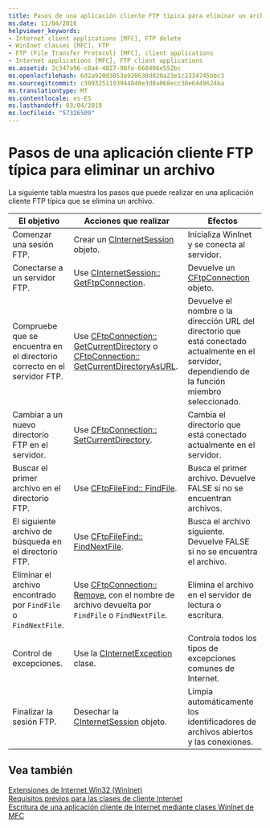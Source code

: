 ```yaml
---
title: Pasos de una aplicación cliente FTP típica para eliminar un archivo
ms.date: 11/04/2016
helpviewer_keywords:
- Internet client applications [MFC], FTP delete
- WinInet classes [MFC], FTP
- FTP (File Transfer Protocol) [MFC], client applications
- Internet applications [MFC], FTP client applications
ms.assetid: 2c347a96-c0a4-4827-98fe-668406e552bc
ms.openlocfilehash: 6d2a920d3053a920638dd20a23e1c2334745bbc3
ms.sourcegitcommit: c3093251193944840e3d0a068ecc30e6449624ba
ms.translationtype: MT
ms.contentlocale: es-ES
ms.lasthandoff: 03/04/2019
ms.locfileid: "57326509"
---
```

# <a name="steps-in-a-typical-ftp-client-application-to-delete-a-file"></a>Pasos de una aplicación cliente FTP típica para eliminar un archivo

La siguiente tabla muestra los pasos que puede realizar en una aplicación cliente FTP típica que se elimina un archivo.

|El objetivo|Acciones que realizar|Efectos|
|---------------|----------------------|-------------|
|Comenzar una sesión FTP.|Crear un [CInternetSession](../mfc/reference/cinternetsession-class.md) objeto.|Inicializa WinInet y se conecta al servidor.|
|Conectarse a un servidor FTP.|Use [CInternetSession:: GetFtpConnection](../mfc/reference/cinternetsession-class.md#getftpconnection).|Devuelve un [CFtpConnection](../mfc/reference/cftpconnection-class.md) objeto.|
|Compruebe que se encuentra en el directorio correcto en el servidor FTP.|Use [CFtpConnection:: GetCurrentDirectory](../mfc/reference/cftpconnection-class.md#getcurrentdirectory) o [CFtpConnection:: GetCurrentDirectoryAsURL](../mfc/reference/cftpconnection-class.md#getcurrentdirectoryasurl).|Devuelve el nombre o la dirección URL del directorio que está conectado actualmente en el servidor, dependiendo de la función miembro seleccionado.|
|Cambiar a un nuevo directorio FTP en el servidor.|Use [CFtpConnection:: SetCurrentDirectory](../mfc/reference/cftpconnection-class.md#setcurrentdirectory).|Cambia el directorio que está conectado actualmente en el servidor.|
|Buscar el primer archivo en el directorio FTP.|Use [CFtpFileFind:: FindFile](../mfc/reference/cftpfilefind-class.md#findfile).|Busca el primer archivo. Devuelve FALSE si no se encuentran archivos.|
|El siguiente archivo de búsqueda en el directorio FTP.|Use [CFtpFileFind:: FindNextFile](../mfc/reference/cftpfilefind-class.md#findnextfile).|Busca el archivo siguiente. Devuelve FALSE si no se encuentra el archivo.|
|Eliminar el archivo encontrado por `FindFile` o `FindNextFile`.|Use [CFtpConnection:: Remove](../mfc/reference/cftpconnection-class.md#remove), con el nombre de archivo devuelta por `FindFile` o `FindNextFile`.|Elimina el archivo en el servidor de lectura o escritura.|
|Control de excepciones.|Use la [CInternetException](../mfc/reference/cinternetexception-class.md) clase.|Controla todos los tipos de excepciones comunes de Internet.|
|Finalizar la sesión FTP.|Desechar la [CInternetSession](../mfc/reference/cinternetsession-class.md) objeto.|Limpia automáticamente los identificadores de archivos abiertos y las conexiones.|

## <a name="see-also"></a>Vea también

[Extensiones de Internet Win32 (WinInet)](../mfc/win32-internet-extensions-wininet.md)<br/>
[Requisitos previos para las clases de cliente Internet](../mfc/prerequisites-for-internet-client-classes.md)<br/>
[Escritura de una aplicación cliente de Internet mediante clases WinInet de MFC](../mfc/writing-an-internet-client-application-using-mfc-wininet-classes.md)
